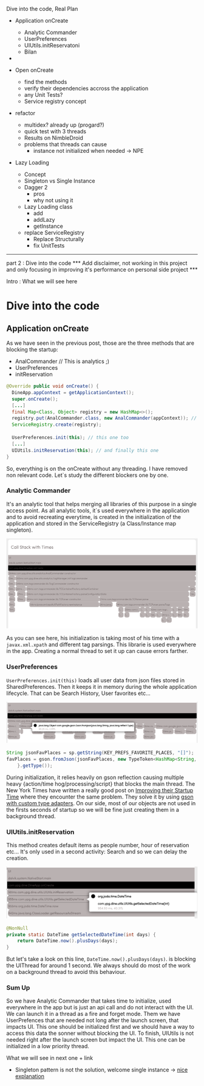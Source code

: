 Dive into the code, Real Plan  
- Application onCreate
  - Analytic Commander
  - UserPreferences
  - UIUtils.initReservatoni
  - Bilan
- 


- Open onCreate
  - find the methods
  - verify their dependencies accross the application
  - any Unit Tests?
  - Service registry concept
- refactor
  - multidex? already up (progard?)
  - quick test with 3 threads
  - Results on NimbleDroid
  - problems that threads can cause
    - instance not initialized when needed -> NPE
- Lazy Loading
  - Concept
  - Singleton vs Single Instance
  - Dagger 2
    - pros
    - why not using it
  - Lazy Loading class
    - add
    - addLazy
    - getInstance
  - replace ServiceRegistry
    - Replace Structurally
    - fix UnitTests

_________________________________________________
part 2 : Dive into the code
*** Add disclaimer, not working in this project and only focusing in improving it's performance on personal side project ***

Intro : What we will see here

# Dive into the code
## Application onCreate
As we have seen in the previous post, those are the three methods that are blocking the startup:
- AnalCommander // This is analytics ;)
- UserPreferences
- initReservation


```java
@Override public void onCreate() {
  DineApp.appContext = getApplicationContext();
  super.onCreate();
  [...]
  final Map<Class, Object> registry = new HashMap<>();
  registry.put(AnalCommander.class, new AnalCommander(appContext)); // this one is blocking
  ServiceRegistry.create(registry);

  UserPreferences.init(this); // this one too
  [...]
  UIUtils.initReservation(this); // and finally this one
}
```

So, everything is on the onCreate without any threading. I have removed non relevant code. Let`s study the different blockers one by one.

### Analytic Commander
It's an analytic tool that helps merging all libraries of this purpose in a single access point. As all analytic tools, it`s used everywhere in the application and to avoid recreating everytime, is created in the initialization of the application and stored in the ServiceRegistry (a Class/Instance map singleton).

[![Analytic Commander][callstack_oncreate_analcommander]][callstack_oncreate_link]

As you can see here, his initialization is taking most of his time with a `javax.xml.xpath` and different tag parsings. This librarie is used everywhere in the app. Creating a normal thread to set it up can cause errors farther.

### UserPreferences
`UserPreferences.init(this)` loads all user data from json files stored in SharedPreferences. Then it keeps it in memory during the whole application lifecycle. That can be Search History, User favorites etc...

[![User Preferences][callstack_oncreate_userpreference]][callstack_oncreate_link]

```java
String jsonFavPlaces = sp.getString(KEY_PREFS_FAVORITE_PLACES, "[]");
favPlaces = gson.fromJson(jsonFavPlaces, new TypeToken<HashMap<String, DineMerchantPreference>>() {
    }.getType());
```
During initialization, it relies heavily on gson reflection causing multiple heavy {action/time hog/processing/script} that blocks the main thread. The New York Times have written a really good post on [Improving their Startup Time][newyorktimes_improvingstartuptime] where they encounter the same problem. They solve it by using [gson with custom type adapters][gson_custom_types]. On our side, most of our objects are not used in the firsts seconds of startup so we will be fine just creating them in a background thread.

### UIUtils.initReservation
This method creates default items as people number, hour of reservation etc... It's only used in a second activity: Search and so we can delay the creation.

![UIUtils initReservation][callstack_oncreate_uiutils_joda]

```java
@NonNull
private static DateTime getSelectedDateTime(int days) {
    return DateTime.now().plusDays(days);
}
```

But let's take a look on this line, ```DateTime.now().plusDays(days)```. is blocking the UIThread for around 1 second. We always should do most of the work on a background thread to avoid this behaviour.

### Sum Up
So we have Analytic Commander that takes time to initialize, used everywhere in the app but is just an api call and do not interact with the UI. We can launch it in a thread as a fire and forget mode.
Them we have UserPrefences that are needed not long after the launch screen, that impacts UI. This one should be initialized first and we should have a way to access this data the sonner without blocking the UI.
To finish, UIUtils is not needed right after the launch screen but impact the UI. This one can be initialized in a low priority thread.




What we will see in next one + link











- Singleton pattern is not the solution, welcome single instance
-> [nice explanation](http://programmers.stackexchange.com/a/40610/212413)





[comment]: <> (IMAGES)
[callstack_oncreate_analcommander]: images/callstack_onCreate_analcommander.png
[callstack_oncreate_userpreference]: images/callstack_onCreate_userPreferences.png
[callstack_oncreate_uiutils_joda]: images/callstack_onCreate_UIUtils_initReservation.png

[comment]: <> (LINKS)
[callstack_oncreate_link]: https://nimbledroid.com/play/com.ypg.dine?p=323DVxanEq1ssS#com.ypg.dine.DineApp.onCreate
[newyorktimes_improvingstartuptime]: http://open.blogs.nytimes.com/2016/02/11/improving-startup-time-in-the-nytimes-android-app/?_r=0
[gson_custom_types]: https://google-gson.googlecode.com/svn/trunk/gson/docs/javadocs/com/google/gson/TypeAdapter.html
